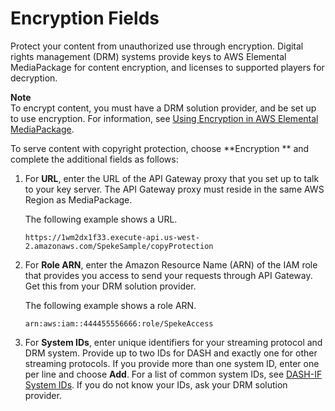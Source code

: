 # Encryption Fields<a name="cfigs-cmaf-encryption"></a>

Protect your content from unauthorized use through encryption\. Digital rights management \(DRM\) systems provide keys to AWS Elemental MediaPackage for content encryption, and licenses to supported players for decryption\.

**Note**  
To encrypt content, you must have a DRM solution provider, and be set up to use encryption\. For information, see [Using Encryption in AWS Elemental MediaPackage](using-encryption.md)\. 

To serve content with copyright protection, choose **Encryption ** and complete the additional fields as follows:

1. For **URL**, enter the URL of the API Gateway proxy that you set up to talk to your key server\. The API Gateway proxy must reside in the same AWS Region as MediaPackage\.

   The following example shows a URL\. 

   ```
   https://1wm2dx1f33.execute-api.us-west-2.amazonaws.com/SpekeSample/copyProtection
   ```

1. For **Role ARN**, enter the Amazon Resource Name \(ARN\) of the IAM role that provides you access to send your requests through API Gateway\. Get this from your DRM solution provider\.

   The following example shows a role ARN\. 

   ```
   arn:aws:iam::444455556666:role/SpekeAccess
   ```

1. For **System IDs**, enter unique identifiers for your streaming protocol and DRM system\. Provide up to two IDs for DASH and exactly one for other streaming protocols\. If you provide more than one system ID, enter one per line and choose **Add**\. For a list of common system IDs, see [DASH\-IF System IDs](https://dashif.org/identifiers/content_protection/)\. If you do not know your IDs, ask your DRM solution provider\.